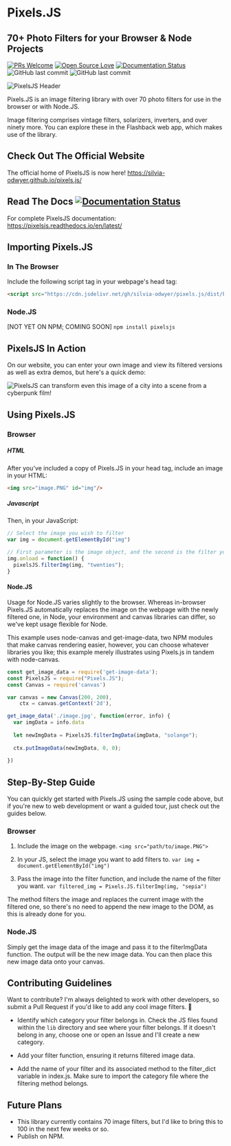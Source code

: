 # Pixels.JS
## 70+ Photo Filters for your Browser & Node Projects

[![PRs Welcome](https://img.shields.io/badge/PRs-welcome-brightgreen.svg?style=flat-square)](http://makeapullrequest.com) 
[![Open Source Love](https://badges.frapsoft.com/os/v1/open-source.png?v=103)](https://github.com/ellerbrock/open-source-badges/)
[![Documentation Status](https://readthedocs.org/projects/pixelsjs/badge/?version=latest)](https://pixelsjs.readthedocs.io/en/latest/?badge=latest)
![GitHub last commit](https://img.shields.io/github/last-commit/google/skia.svg)
![GitHub last commit](https://img.shields.io/badge/filters-71-blue.svg)

![PixelsJS Header](https://github.com/silvia-odwyer/pixels.js/blob/master/pixels_header.PNG "PixelsJS Header")

Pixels.JS is an  image filtering library with over 70 photo filters for use in the browser or with Node.JS.

Image filtering comprises vintage filters, solarizers, inverters, and over ninety more. You can explore these in the Flashback web app, 
which makes use of the library.

## Check Out The Official Website
The official home of PixelsJS is now here! https://silvia-odwyer.github.io/pixels.js/

## Read The Docs [![Documentation Status](https://readthedocs.org/projects/pixelsjs/badge/?version=latest)](https://pixelsjs.readthedocs.io/en/latest/?badge=latest)
For complete PixelsJS documentation: https://pixelsjs.readthedocs.io/en/latest/

## Importing Pixels.JS
### In The Browser
Include the following script tag in your webpage's head tag: 

```html
<script src="https://cdn.jsdelivr.net/gh/silvia-odwyer/pixels.js/dist/Pixels.js"></script>
``` 

### Node.JS
[NOT YET ON NPM; COMING SOON]
`npm install pixelsjs`

## PixelsJS In Action
On our website, you can enter your own image and view its filtered versions as well as extra demos, but here's a quick demo:

![PixelsJS can transform even this image of a city into a scene from a cyberpunk film!](https://github.com/silvia-odwyer/flashback/blob/master/media/flashback-app-city.gif "PixelsJS can transform even this image of a city into a scene from a cyberpunk film!")

## Using Pixels.JS
### Browser
##### HTML
After you've included a copy of Pixels.JS in your head tag, include an image in your HTML:
```html
<img src="image.PNG" id="img"/> 
```

##### Javascript
Then, in your JavaScript:
```javascript
// Select the image you wish to filter
var img = document.getElementById("img")

// First parameter is the image object, and the second is the filter you wish to apply.
img.onload = function() {
  pixelsJS.filterImg(img, "twenties");      
}
```

#### Node.JS
Usage for Node.JS varies slightly to the browser. Whereas in-browser Pixels.JS automatically replaces the image on the webpage with the newly filtered one, 
in Node, your environment and canvas libraries can differ, so we've kept usage flexible for Node. 

This example uses node-canvas and get-image-data, two NPM modules that make canvas rendering easier, however, you can choose whatever libraries you like; this example merely illustrates using Pixels.js in tandem with node-canvas. 

```javascript
const get_image_data = require('get-image-data');
const PixelsJS = require("Pixels.JS");
const Canvas = require('canvas')

var canvas = new Canvas(200, 200),
    ctx = canvas.getContext('2d'),

get_image_data('./image.jpg', function(error, info) {
  var imgData = info.data
  
  let newImgData = PixelsJS.filterImgData(imgData, "solange");
  
  ctx.putImageData(newImgData, 0, 0);
  
})
```

## Step-By-Step Guide
You can quickly get started with Pixels.JS using the sample code above, but if you're new to web development or want a guided tour, 
just check out the guides below. 

### Browser
1. Include the image on the webpage. `<img src="path/to/image.PNG">`

2. In your JS, select the image you want to add filters to. `var img = document.getElementById("img")`

3. Pass the image into the filter function, and include the name of the filter you want. 
`var filtered_img = Pixels.JS.filterImg(img, "sepia")`

The method filters the image and replaces the current image with the filtered one, so there's no need to append the new image to the DOM, as this is already
done for you. 

### Node.JS
Simply get the image data of the image and pass it to the filterImgData function. The output will be the new image data. 
You can then place this new image data onto your canvas.

## Contributing Guidelines
Want to contribute? I'm always delighted to work with other developers, so submit a Pull Request if you'd like to add any cool image filters. 
:eyes: 

- Identify which category your filter belongs in. Check the JS files found within the `lib` directory and see where your filter belongs. 
If it doesn't belong in any, choose one or open an Issue and I'll create a new category. 

- Add your filter function, ensuring it returns filtered image data. 

- Add the name of your filter and its associated method to the filter_dict variable in index.js. Make sure to import the category file where the filtering method belongs.

## Future Plans
- This library currently contains 70 image filters, but I'd like to bring this to 100 in the next few weeks or so. 
- Publish on NPM.